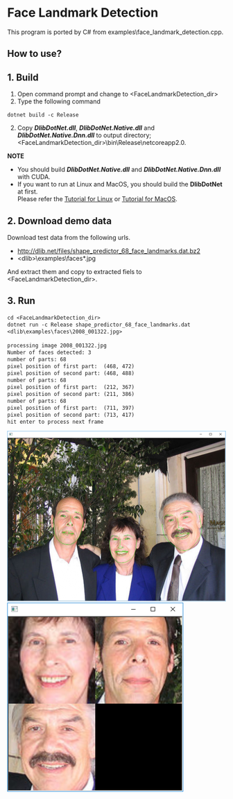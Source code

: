 ﻿# Face Landmark Detection
 
This program is ported by C# from examples\face_landmark_detection.cpp.

## How to use?

## 1. Build

1. Open command prompt and change to &lt;FaceLandmarkDetection_dir&gt;
1. Type the following command
````
dotnet build -c Release
````
2. Copy ***DlibDotNet.dll***, ***DlibDotNet.Native.dll*** and ***DlibDotNet.Native.Dnn.dll*** to output directory; &lt;FaceLandmarkDetection_dir&gt;\bin\Release\netcoreapp2.0.

**NOTE**  
- You should build ***DlibDotNet.Native.dll*** and ***DlibDotNet.Native.Dnn.dll*** with CUDA.
- If you want to run at Linux and MacOS, you should build the **DlibDotNet** at first.  
Please refer the [Tutorial for Linux](https://github.com/takuya-takeuchi/DlibDotNet/wiki/Tutorial-for-Linux) or [Tutorial for MacOS](https://github.com/takuya-takeuchi/DlibDotNet/wiki/Tutorial-for-MacOS).

## 2. Download demo data

Download test data from the following urls.

- http://dlib.net/files/shape_predictor_68_face_landmarks.dat.bz2
- &lt;dlib&gt;\examples\faces\*.jpg

And extract them and copy to extracted fiels to &lt;FaceLandmarkDetection_dir&gt;.

## 3. Run

````
cd <FaceLandmarkDetection_dir>
dotnet run -c Release shape_predictor_68_face_landmarks.dat <dlib\examples\faces\2008_001322.jpg>

processing image 2008_001322.jpg
Number of faces detected: 3
number of parts: 68
pixel position of first part:  (468, 472)
pixel position of second part: (468, 488)
number of parts: 68
pixel position of first part:  (212, 367)
pixel position of second part: (211, 386)
number of parts: 68
pixel position of first part:  (711, 397)
pixel position of second part: (713, 417)
hit enter to process next frame
````

![All](images/1.png "All")
![All](images/2.png "All")